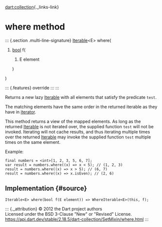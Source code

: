 [dart:collection](../../dart-collection/dart-collection-library){._links-link}

where method
============

::: {.section .multi-line-signature}
[Iterable](../../dart-core/iterable-class)\<E\> where(

1.  [bool](../../dart-core/bool-class) f(
    1.  E element

    )

)

::: {.features}
override
:::
:::

Returns a new lazy [Iterable](../../dart-core/iterable-class) with all
elements that satisfy the predicate `test`.

The matching elements have the same order in the returned iterable as
they have in [iterator](iterator).

This method returns a view of the mapped elements. As long as the
returned [Iterable](../../dart-core/iterable-class) is not iterated
over, the supplied function `test` will not be invoked. Iterating will
not cache results, and thus iterating multiple times over the returned
[Iterable](../../dart-core/iterable-class) may invoke the supplied
function `test` multiple times on the same element.

Example:

``` {.language-dart data-language="dart"}
final numbers = <int>[1, 2, 3, 5, 6, 7];
var result = numbers.where((x) => x < 5); // (1, 2, 3)
result = numbers.where((x) => x > 5); // (6, 7)
result = numbers.where((x) => x.isEven); // (2, 6)
```

Implementation {#source}
--------------

``` {.language-dart data-language="dart"}
Iterable<E> where(bool f(E element)) => WhereIterable<E>(this, f);
```

::: {._attribution}
© 2012 the Dart project authors\
Licensed under the BSD 3-Clause \"New\" or \"Revised\" License.\
<https://api.dart.dev/stable/2.18.5/dart-collection/SetMixin/where.html>
:::
